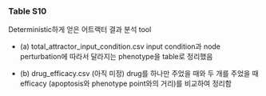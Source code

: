 ### Table S10
Deterministic하게 얻은 어트랙터 결과 분석 tool

* (a) total_attractor_input_condition.csv
input condition과 node perturbation에 따라서 달라지는 phenotype을 table로 정리했음

* (b) drug_efficacy.csv (아직 미정)
drug를 하나만 주었을 때와 두 개를 주었을 때 efficacy (apoptosis와 phenotype point와의 거리)를 비교하여 정리함

